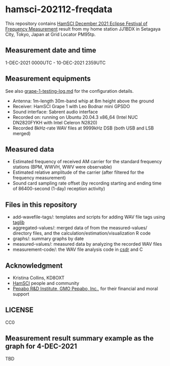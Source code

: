 # hamsci-202112-freqdata

This repository contains [HamSCI December 2021 Eclipse Festival of Frequency Measurement](https://hamsci.org/december-2021-eclipse-festival-frequency-measurement) result from my home station JJ1BDX in Setagaya City, Tokyo, Japan at Grid Locator PM95tp.

## Measurement date and time

1-DEC-2021 0000UTC - 10-DEC-2021 2359UTC

## Measurement equipments

See also [grape-1-testing-log.md](grape-1-testing-log.md) for the configuration details.

* Antenna: 1m-length 30m-band whip at 8m height above the ground
* Receiver: HamSCI Grape 1 with Leo Bodnar mini GPSDO 
* Sound interface: Sabrent audio interface
* Recorded on: running on Ubuntu 20.04.3 x86\_64 (Intel NUC DN2820FYKH with Intel Celeron N2820)
* Recorded 8kHz-rate WAV files at 9999kHz DSB (both USB and LSB merged)

## Measured data

* Estimated frequency of received AM carrier for the standard frequency stations (BPM, WWVH, WWV were observable)
* Estimated relative amplitude of the carrier (after filtered for the frequency measurement)
* Sound card sampling rate offset (by recording starting and ending time of 86400-second (1-day) reception activity)

## Files in this repository

* add-wavefile-tags/: templates and scripts for adding WAV file tags using [taglib](https://github.com/taglib/taglib)
* aggregated-values/: merged data of from the measured-values/ directory files, and the calculation/estimation/visualization R code
* graphs/: summary graphs by date
* measured-values/: measured data by analyzing the recorded WAV files
* measurement-code/: the WAV file analysis code in [csdr](https://github.com/ha7ilm/csdr) and C

## Acknowledgment

* Kristina Collins, KD8OXT
* [HamSCI](https://www.hamsci.org) people and community
* [Pepabo R&D Institute, GMO Pepabo, Inc.](https://rand.pepabo.com), for their financial and moral support

## LICENSE

CC0

## Measurement result summary example as the graph for 4-DEC-2021

TBD

<!-- ![](graphs/graph-20210610.png) -->
